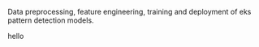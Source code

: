 Data preprocessing, feature engineering, training and deployment of eks pattern detection models.

hello
